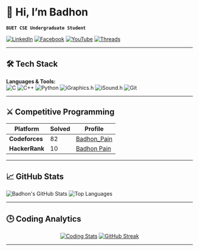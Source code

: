 # 👋 Hi, I’m Badhon

**`BUET CSE Undergraduate Student`**  

[![LinkedIn](https://img.shields.io/badge/LinkedIn-0077B5?style=flat&logo=linkedin&logoColor=white)](https://linkedin.com/in/badhon-pain-634341378)
[![Facebook](https://img.shields.io/badge/Facebook-1877F2?style=flat&logo=facebook&logoColor=white)](https://facebook.com/share/1KyWzuuKhY/)
[![YouTube](https://img.shields.io/badge/YouTube-FF0000?style=flat&logo=youtube&logoColor=white)](https://youtube.com/@thursty_pain_2022)
[![Threads](https://img.shields.io/badge/Threads-000000?style=flat&logo=threads&logoColor=white)](https://www.threads.net/@mr_pain_102)


---

## 🛠️ Tech Stack
**Languages & Tools:**  
![C](https://img.shields.io/badge/C-00599C?style=flat&logo=c&logoColor=white)
![C++](https://img.shields.io/badge/C++-00599C?style=flat&logo=c%2B%2B&logoColor=white)
![Python](https://img.shields.io/badge/Python-3776AB?style=flat&logo=python&logoColor=white)
![iGraphics.h](https://img.shields.io/badge/iGraphics-FF6600?style=flat)
![iSound.h](https://img.shields.io/badge/iSound-FF6600?style=flat)
![Git](https://img.shields.io/badge/Git-F05032?style=flat&logo=git&logoColor=white)

---
## ⚔️ Competitive Programming

<div align="left">

| Platform       | Solved | Profile |
|----------------|--------|---------|
| **Codeforces** | 82   | [Badhon_Pain](https://codeforces.com/profile/Badhon_Pain) |
| **HackerRank** | 10   | [Badhon Pain](https://www.hackerrank.com/profile/badhonpain48) |

</div>

---


## 📈 GitHub Stats
![Badhon's GitHub Stats](https://github-readme-stats.vercel.app/api?username=BadhonPain&show_icons=true&theme=radical)
![Top Languages](https://github-readme-stats.vercel.app/api/top-langs/?username=BadhonPain&layout=compact&theme=radical)

---

## 🕒 Coding Analytics

<div align="center">

[![Coding Stats](https://github-readme-activity-graph.vercel.app/graph?username=BadhonPain&theme=react-dark&hide_border=true&area=true&custom_title=My%20Coding%20Heatmap)](https://github.com/BadhonPain)
[![GitHub Streak](https://streak-stats.demolab.com?user=BadhonPain&theme=holi-theme&fire=FF0000&currStreakLabel=FF0000)](https://git.io/streak-stats)

</div>

---
